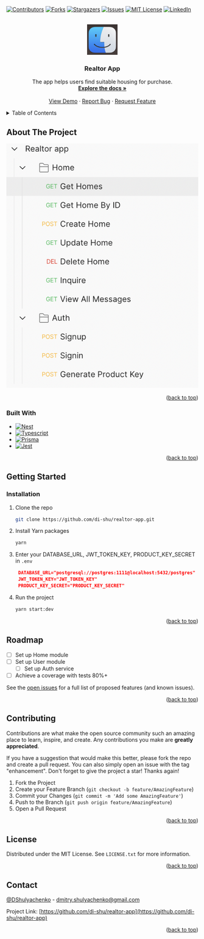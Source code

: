 <a name="readme-top"></a>

<!-- PROJECT SHIELDS -->

[![Contributors][contributors-shield]][contributors-url]
[![Forks][forks-shield]][forks-url]
[![Stargazers][stars-shield]][stars-url]
[![Issues][issues-shield]][issues-url]
[![MIT License][license-shield]][license-url]
[![LinkedIn][linkedin-shield]][linkedin-url]

<!-- PROJECT LOGO -->
<br />
<div align="center">
  <a href="https://github.com/github_username/repo_name">
    <img src="./src/images/logo.png" alt="Logo" width="80" height="80">
  </a>

<h3 align="center">Realtor App</h3>

  <p align="center">
    The app helps users find suitable housing for purchase.
    <br />
    <a href="https://github.com/github_username/repo_name"><strong>Explore the docs »</strong></a>
    <br />
    <br />
    <a href="https://github.com/github_username/repo_name">View Demo</a>
    ·
    <a href="https://github.com/github_username/repo_name/issues">Report Bug</a>
    ·
    <a href="https://github.com/github_username/repo_name/issues">Request Feature</a>
  </p>
</div>

<!-- TABLE OF CONTENTS -->
<details>
  <summary>Table of Contents</summary>
  <ol>
    <li>
      <a href="#about-the-project">About The Project</a>
      <ul>
        <li><a href="#built-with">Built With</a></li>
      </ul>
    </li>
    <li>
      <a href="#getting-started">Getting Started</a>
      <ul>
        <li><a href="#installation">Installation</a></li>
      </ul>
    </li>
    <li><a href="#usage">Usage</a></li>
    <li><a href="#roadmap">Roadmap</a></li>
    <li><a href="#contributing">Contributing</a></li>
    <li><a href="#license">License</a></li>
    <li><a href="#contact">Contact</a></li>
  </ol>
</details>

<!-- ABOUT THE PROJECT -->

## About The Project

[![Product Name Screen Shot][product-screenshot]](https://example.com)

<p align="right">(<a href="#readme-top">back to top</a>)</p>

### Built With

- [![Nest][Nest.js]][Nest-url]
- [![Typescript][Typescript]][Typescript-url]
- [![Prisma][Prisma.io]][Prisma-url]
- [![Jest][Jest]][Jest-url]

<p align="right">(<a href="#readme-top">back to top</a>)</p>

<!-- GETTING STARTED -->

## Getting Started

### Installation

1. Clone the repo
   ```sh
   git clone https://github.com/di-shu/realtor-app.git
   ```
2. Install Yarn packages
   ```sh
   yarn
   ```
3. Enter your DATABASE_URL, JWT_TOKEN_KEY, PRODUCT_KEY_SECRET in `.env`
   ```json
    DATABASE_URL="postgresql://postgres:1111@localhost:5432/postgres"
    JWT_TOKEN_KEY="JWT_TOKEN_KEY"
    PRODUCT_KEY_SECRET="PRODUCT_KEY_SECRET"
   ```
4. Run the project
   ```sh
   yarn start:dev
   ```

<p align="right">(<a href="#readme-top">back to top</a>)</p>

<!-- ROADMAP -->

## Roadmap

- [ ] Set up Home module
- [ ] Set up User module
  - [ ] Set up Auth service
- [ ] Achieve a coverage with tests 80%+

See the [open issues](https://github.com/di-shu/realtor-app/issues) for a full list of proposed features (and known issues).

<p align="right">(<a href="#readme-top">back to top</a>)</p>

<!-- CONTRIBUTING -->

## Contributing

Contributions are what make the open source community such an amazing place to learn, inspire, and create. Any contributions you make are **greatly appreciated**.

If you have a suggestion that would make this better, please fork the repo and create a pull request. You can also simply open an issue with the tag "enhancement".
Don't forget to give the project a star! Thanks again!

1. Fork the Project
2. Create your Feature Branch (`git checkout -b feature/AmazingFeature`)
3. Commit your Changes (`git commit -m 'Add some AmazingFeature'`)
4. Push to the Branch (`git push origin feature/AmazingFeature`)
5. Open a Pull Request

<p align="right">(<a href="#readme-top">back to top</a>)</p>

<!-- LICENSE -->

## License

Distributed under the MIT License. See `LICENSE.txt` for more information.

<p align="right">(<a href="#readme-top">back to top</a>)</p>

<!-- CONTACT -->

## Contact

[@DShulyachenko](https://twitter.com/DShulyachenko) - dmitry.shulyachenko@gmail.com

Project Link: [https://github.com/di-shu/realtor-app](https://github.com/di-shu/realtor-app)

<p align="right">(<a href="#readme-top">back to top</a>)</p>

[contributors-shield]: https://img.shields.io/github/contributors/di-shu/realtor-app.svg?style=for-the-badge
[contributors-url]: https://github.com/di-shu/realtor-app/graphs/contributors
[forks-shield]: https://img.shields.io/github/forks/di-shu/realtor-app.svg?style=for-the-badge
[forks-url]: https://github.com/di-shu/realtor-app/network/members
[stars-shield]: https://img.shields.io/github/stars/di-shu/realtor-app.svg?style=for-the-badge
[stars-url]: https://github.com/di-shu/realtor-app/stargazers
[issues-shield]: https://img.shields.io/github/issues/di-shu/realtor-app.svg?style=for-the-badge
[issues-url]: https://github.com/di-shu/realtor-app/issues
[license-shield]: https://img.shields.io/github/license/di-shu/realtor-app.svg?style=for-the-badge
[license-url]: https://github.com/di-shu/realtor-app/blob/master/LICENSE.txt
[linkedin-shield]: https://img.shields.io/badge/-LinkedIn-black.svg?style=for-the-badge&logo=linkedin&colorB=555
[linkedin-url]: https://www.linkedin.com/in/dmytro-shulyachenko-872195189/
[product-screenshot]: ./src/images/app-screen.png
[Nest.js]: https://img.shields.io/badge/nestjs-%23E0234E.svg?style=for-the-badge&logo=nestjs&logoColor=white
[Nest-url]: https://nestjs.com/
[Prisma.io]: https://img.shields.io/badge/Prisma-3982CE?style=for-the-badge&logo=Prisma&logoColor=white
[Prisma-url]: https://www.prisma.io/
[Typescript]: https://img.shields.io/badge/TypeScript-007ACC?style=for-the-badge&logo=typescript&logoColor=white
[Typescript-url]: https://www.typescriptlang.org/
[Jest]: https://img.shields.io/badge/Jest-C21325?style=for-the-badge&logo=jest&logoColor=white
[Jest-url]: https://docs.nestjs.com/fundamentals/testing
